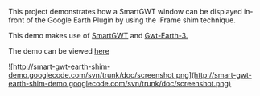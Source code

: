 This project demonstrates how a SmartGWT window can be displayed in-front of the Google Earth Plugin by using the IFrame shim technique.

This demo makes use of [SmartGWT](http://code.google.com/p/smartgwt/) and [Gwt-Earth-3.](http://code.google.com/p/gwt-earth-3/)

The demo can be viewed [here](http://smart-gwt-earth-shim-demo.appspot.com/)


![http://smart-gwt-earth-shim-demo.googlecode.com/svn/trunk/doc/screenshot.png](http://smart-gwt-earth-shim-demo.googlecode.com/svn/trunk/doc/screenshot.png)

